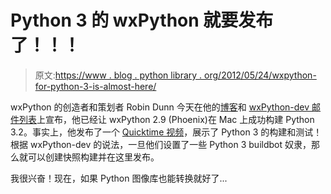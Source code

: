 # Python 3 的 wxPython 就要发布了！！！

> 原文:[https://www . blog . python library . org/2012/05/24/wxpython-for-python-3-is-almost-here/](https://www.blog.pythonlibrary.org/2012/05/24/wxpython-for-python-3-is-almost-here/)

wxPython 的创造者和策划者 Robin Dunn 今天在他的[博客](http://wxpython.org/blog/2012/05/24/its-alive/)和 [wxPython-dev 邮件列表](https://groups.google.com/forum/?fromgroups#!topic/wxpython-dev/p5HQHZgT_XE)上宣布，他已经让 wxPython 2.9 (Phoenix)在 Mac 上成功构建 Python 3.2。事实上，他发布了一个 [Quicktime 视频](http://wxpython.org/Phoenix/ItsAlive/)，展示了 Python 3 的构建和测试！根据 wxPython-dev 的说法，一旦他们设置了一些 Python 3 buildbot 奴隶，那么就可以创建快照构建并在这里发布。

我很兴奋！现在，如果 Python 图像库也能转换就好了...